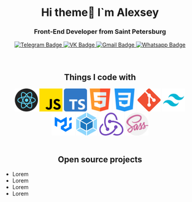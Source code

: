 <div align="center">
<h1>Hi theme👋 I`m Alexsey</h1>
<h3>Front-End Developer from Saint Petersburg</h3> 
<div id="badges">
  <a href="https://t.me/volter_2109" target="_blank">
    <img src="https://img.shields.io/badge/Telegram-blue?style=for-the-badge&logo=telegram&logoColor=white" alt="Telegram Badge"/>
  </a>
  <a href="https://vk.com/tobe2108" target="_blank">
    <img src="https://img.shields.io/badge/VK-red?style=for-the-badge&logo=VK&logoColor=white" alt="VK Badge"/>
  </a>
  <a href="youen@mail.ru" target="_blank">
    <img src="https://img.shields.io/badge/Gmail-D14836?style=for-the-badge&logo=gmail&logoColor=white" alt="Gmail Badge"/>
  </a>
   <a href="https://wa.me/79111545758" target="_blank">
    <img src="https://img.shields.io/badge/WhatsApp-25D366?style=for-the-badge&logo=whatsapp&logoColor=white" alt="Whatsapp Badge"/>
  </a>
</div>
</div>
<br/>
<br/>
<div align="center">
<h2>Things I code with</h2>
<img src="./assets/iconTechnologies/react.png" alt="alt" height="60">
<img src="./assets/iconTechnologies/js.png" alt="alt" height="60">
<img src="./assets/iconTechnologies/typescript.png" alt="alt" height="60">
<img src="./assets/iconTechnologies/html.png" alt="alt" height="60">
<img src="./assets/iconTechnologies/css3.png" alt="alt" height="60">
<img src="./assets/iconTechnologies/gitHub.png" alt="alt" height="60">
<img src="./assets/iconTechnologies/tailwind.png" alt="alt" height="60">
<img src="./assets/iconTechnologies/mui.png" alt="alt" height="60">
<img src="./assets/iconTechnologies/webpack.png" alt="alt" height="60">
<img src="./assets/iconTechnologies/redux.png" alt="alt" height="60">
<img src="./assets/iconTechnologies/sass.png" alt="alt" height="60">
</div>
<br/>

<h2 align="center">Open source projects</h2>

<ul>
  <li>Lorem</li>
  <li>Lorem</li>
  <li>Lorem</li>
  <li>Lorem</li>
  </ul>

<br/>
